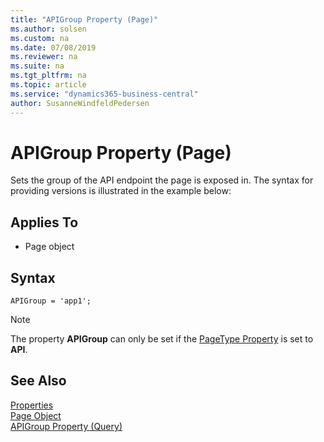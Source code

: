 ```yaml
---
title: "APIGroup Property (Page)"
ms.author: solsen
ms.custom: na
ms.date: 07/08/2019
ms.reviewer: na
ms.suite: na
ms.tgt_pltfrm: na
ms.topic: article
ms.service: "dynamics365-business-central"
author: SusanneWindfeldPedersen
---
```

 
# APIGroup Property (Page)
Sets the group of the API endpoint the page is exposed in.  The syntax for providing versions is illustrated in the example below:

## Applies To  

- Page object 

## Syntax
```
APIGroup = 'app1';
```

>[!NOTE]
> The property **APIGroup** can only be set if the [PageType Property](devenv-pagetype-property.md) is set to **API**.

## See Also  
[Properties](devenv-properties.md)   
[Page Object](../devenv-page-object.md)  
[APIGroup Property (Query)](devenv-apigroup-query-property.md)  
